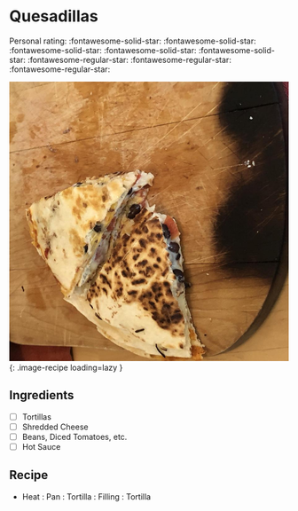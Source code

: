 <!-- Needs Manual Review -->

<!-- Do not modify sections with "AUTO-*". They are updated by make.py -->

# Quesadillas

<!-- rating=2; (User can specify rating on scale of 1-5) -->
<!-- AUTO-UserRating -->
Personal rating: :fontawesome-solid-star: :fontawesome-solid-star: :fontawesome-solid-star: :fontawesome-solid-star: :fontawesome-solid-star: :fontawesome-regular-star: :fontawesome-regular-star: :fontawesome-regular-star:
<!-- /AUTO-UserRating -->

<!-- name_image=quesadillas.jpeg; (User can specify image name if multiple exist) -->
<!-- AUTO-Image -->
![quesadillas.jpeg](./quesadillas.jpeg){: .image-recipe loading=lazy }
<!-- /AUTO-Image -->

## Ingredients

* [ ] Tortillas
* [ ] Shredded Cheese
* [ ] Beans, Diced Tomatoes, etc.
* [ ] Hot Sauce

## Recipe

* Heat : Pan : Tortilla : Filling : Tortilla
